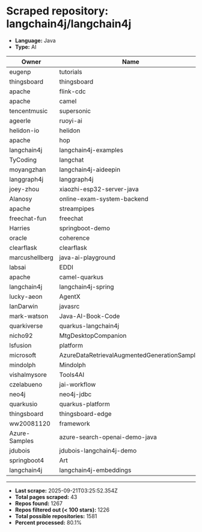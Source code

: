 # Scraped repository: langchain4j/langchain4j
* **Language:** Java
* **Type:** AI

| Owner | Name | Stars | Forks | URL |
|---|---|---|---|---|
| eugenp | tutorials | 37263 | 54107 | [link](https://github.com/eugenp/tutorials) |
| thingsboard | thingsboard | 19734 | 5796 | [link](https://github.com/thingsboard/thingsboard) |
| apache | flink-cdc | 6228 | 2073 | [link](https://github.com/apache/flink-cdc) |
| apache | camel | 5960 | 5072 | [link](https://github.com/apache/camel) |
| tencentmusic | supersonic | 4200 | 837 | [link](https://github.com/tencentmusic/supersonic) |
| ageerle | ruoyi-ai | 3932 | 951 | [link](https://github.com/ageerle/ruoyi-ai) |
| helidon-io | helidon | 3680 | 580 | [link](https://github.com/helidon-io/helidon) |
| apache | hop | 1232 | 401 | [link](https://github.com/apache/hop) |
| langchain4j | langchain4j-examples | 1162 | 449 | [link](https://github.com/langchain4j/langchain4j-examples) |
| TyCoding | langchat | 1130 | 232 | [link](https://github.com/TyCoding/langchat) |
| moyangzhan | langchain4j-aideepin | 939 | 232 | [link](https://github.com/moyangzhan/langchain4j-aideepin) |
| langgraph4j | langgraph4j | 897 | 127 | [link](https://github.com/langgraph4j/langgraph4j) |
| joey-zhou | xiaozhi-esp32-server-java | 871 | 311 | [link](https://github.com/joey-zhou/xiaozhi-esp32-server-java) |
| Alanosy | online-exam-system-backend | 751 | 76 | [link](https://github.com/Alanosy/online-exam-system-backend) |
| apache | streampipes | 674 | 204 | [link](https://github.com/apache/streampipes) |
| freechat-fun | freechat | 549 | 106 | [link](https://github.com/freechat-fun/freechat) |
| Harries | springboot-demo | 545 | 246 | [link](https://github.com/Harries/springboot-demo) |
| oracle | coherence | 459 | 76 | [link](https://github.com/oracle/coherence) |
| clearflask | clearflask | 386 | 36 | [link](https://github.com/clearflask/clearflask) |
| marcushellberg | java-ai-playground | 366 | 134 | [link](https://github.com/marcushellberg/java-ai-playground) |
| labsai | EDDI | 281 | 100 | [link](https://github.com/labsai/EDDI) |
| apache | camel-quarkus | 274 | 207 | [link](https://github.com/apache/camel-quarkus) |
| langchain4j | langchain4j-spring | 268 | 95 | [link](https://github.com/langchain4j/langchain4j-spring) |
| lucky-aeon | AgentX | 263 | 46 | [link](https://github.com/lucky-aeon/AgentX) |
| IanDarwin | javasrc | 260 | 158 | [link](https://github.com/IanDarwin/javasrc) |
| mark-watson | Java-AI-Book-Code | 251 | 119 | [link](https://github.com/mark-watson/Java-AI-Book-Code) |
| quarkiverse | quarkus-langchain4j | 247 | 151 | [link](https://github.com/quarkiverse/quarkus-langchain4j) |
| nicho92 | MtgDesktopCompanion | 205 | 37 | [link](https://github.com/nicho92/MtgDesktopCompanion) |
| lsfusion | platform | 181 | 33 | [link](https://github.com/lsfusion/platform) |
| microsoft | AzureDataRetrievalAugmentedGenerationSamples | 171 | 82 | [link](https://github.com/microsoft/AzureDataRetrievalAugmentedGenerationSamples) |
| mindolph | Mindolph | 167 | 17 | [link](https://github.com/mindolph/Mindolph) |
| vishalmysore | Tools4AI | 157 | 35 | [link](https://github.com/vishalmysore/Tools4AI) |
| czelabueno | jai-workflow | 149 | 18 | [link](https://github.com/czelabueno/jai-workflow) |
| neo4j | neo4j-jdbc | 148 | 59 | [link](https://github.com/neo4j/neo4j-jdbc) |
| quarkusio | quarkus-platform | 141 | 93 | [link](https://github.com/quarkusio/quarkus-platform) |
| thingsboard | thingsboard-edge | 139 | 93 | [link](https://github.com/thingsboard/thingsboard-edge) |
| ww20081120 | framework | 135 | 73 | [link](https://github.com/ww20081120/framework) |
| Azure-Samples | azure-search-openai-demo-java | 117 | 95 | [link](https://github.com/Azure-Samples/azure-search-openai-demo-java) |
| jdubois | jdubois-langchain4j-demo | 114 | 54 | [link](https://github.com/jdubois/jdubois-langchain4j-demo) |
| springboot4 | Art | 102 | 36 | [link](https://github.com/springboot4/Art) |
| langchain4j | langchain4j-embeddings | 101 | 48 | [link](https://github.com/langchain4j/langchain4j-embeddings) |

---
* **Last scrape:** 2025-09-21T03:25:52.354Z
* **Total pages scraped:** 43
* **Repos found:** 1267
* **Repos filtered out (< 100 stars):** 1226
* **Total possible repositories:** 1581
* **Percent processed:** 80.1%
